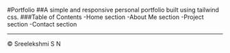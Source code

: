 #Portfolio
##A simple and responsive personal portfolio built using tailwind css.
###Table of Contents
-Home section
-About Me section
-Project section
-Contact section

----
&#169; Sreelekshmi S N
